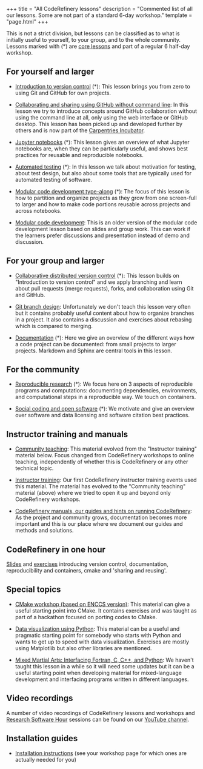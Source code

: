 +++
title = "All CodeRefinery lessons"
description = "Commented list of all our lessons. Some are not part of a standard 6-day workshop."
template = "page.html"
+++

This is not a strict division, but lessons can be classified as to what is
initially useful to yourself, to your group, and to the whole community.
Lessons marked with (*) are [core lessons](@/lessons/core.md) and part of a
regular 6 half-day workshop.


## For yourself and larger

- [Introduction to version control](https://coderefinery.github.io/git-intro/) (*):
  This lesson brings you from zero to using Git and GitHub for own projects.

- [Collaborating and sharing using GitHub without command line](https://coderefinery.github.io/github-without-command-line/):
  In this lesson we try to introduce concepts around GitHub collaboration
  without using the command line at all, only using the web interface or GitHub
  desktop. This lesson has been picked up and developed further by others and
  is now part of the [Carpentries
  Incubator](https://github.com/carpentries-incubator/proposals/issues/166).

- [Jupyter notebooks](https://coderefinery.github.io/jupyter/) (*):
  This lesson gives an overview of what Jupyter notebooks are, when they can be
  particularly useful, and shows best practices for reusable and reproducible
  notebooks.

- [Automated testing](https://coderefinery.github.io/testing/) (*):
  In this lesson we talk about motivation for testing, about test design, but
  also about some tools that are typically used for automated testing of
  software.

- [Modular code development type-along](https://coderefinery.github.io/modular-type-along/) (*):
  The focus of this lesson is how to partition and organize projects as they
  grow from one screen-full to larger and how to make code portions reusable
  across projects and across notebooks.

- [Modular code development](http://cicero.xyz/v3/remark/0.14.0/github.com/coderefinery/modular-code-development/master/talk.md):
  This is an older version of the modular code development lesson based on
  slides and group work. This can work if the learners prefer discussions and
  presentation instead of demo and discussion.


## For your group and larger

- [Collaborative distributed version control](https://coderefinery.github.io/git-collaborative/) (*):
  This lesson builds on "Introduction to version control" and we apply branching and learn about pull requests
  (merge requests), forks, and collaboration using Git and GitHub.

- [Git branch design](https://coderefinery.github.io/git-branch-design/):
  Unfortunately we don't teach this lesson very often but it contains probably
  useful content about how to organize branches in a project. It also contains
  a discussion and exercises about rebasing which is compared to merging.

- [Documentation](https://coderefinery.github.io/documentation/) (*):
  Here we give an overview of the different ways how a code project can be documented: from small projects to larger projects.
  Markdown and Sphinx are central tools in this lesson.


## For the community

- [Reproducible research](https://coderefinery.github.io/reproducible-research/) (*):
  We focus here on 3 aspects of reproducible programs and computations: documenting dependencies,
  environments, and computational steps in a reproducible way. We touch on containers.

- [Social coding and open software](https://coderefinery.github.io/social-coding/) (*):
  We motivate and give an overview over software and data licensing and software citation best practices.


## Instructor training and manuals

- [Community teaching](https://coderefinery.github.io/community-teaching/):
  This material evolved from the "Instructor training" material below. Focus
  changed from CodeRefinery workshops to online teaching, independently of
  whether this is CodeRefinery or any other technical topic.

- [Instructor training](https://coderefinery.github.io/instructor-training/):
  Our first CodeRefinery instructor training events used this material. The
  material has evolved to the "Community teaching" material (above) where we
  tried to open it up and beyond only CodeRefinery workshops.

- [CodeRefinery manuals, our guides and hints on running CodeRefinery](https://coderefinery.github.io/manuals/):
  As the project and community grows, documentation becomes more important and
  this is our place where we document our guides and methods and solutions.

## CodeRefinery in one hour

[Slides](https://cicero.xyz/v3/remark/0.14.0/github.com/coderefinery/research-software-engineering/main/presentation.md/) and [exercises](https://coderefinery.github.io/research-software-engineering/) introducing version control, documentation, reproducibility and containers, cmake and 'sharing and reusing'.


## Special topics

- [CMake workshop (based on ENCCS version)](https://coderefinery.github.io/cmake-workshop/):
  This material can give a useful starting point into CMake. It contains
  exercises and was taught as part of a hackathon focused on porting codes to
  CMake.

- [Data visualization using Python](https://coderefinery.github.io/data-visualization-python/):
  This material can be a useful and pragmatic starting point for somebody who
  starts with Python and wants to get up to speed with data visualization.
  Exercises are mostly using Matplotlib but also other libraries are mentioned.

- [Mixed Martial Arts: Interfacing Fortran, C, C++, and Python](https://coderefinery.github.io/mma/):
  We haven't taught this lesson in a while so it will need some updates but it
  can be a useful starting point when developing material for mixed-language
  development and interfacing programs written in different languages.


## Video recordings

A number of video recordings of CodeRefinery lessons and workshops and
[Research Software Hour](https://researchsoftwarehour.github.io/) sessions can be
found on our [YouTube
channel](https://www.youtube.com/channel/UC47aupE7HKGduAjXKt1Gwrg/videos).


## Installation guides

- [Installation instructions](https://coderefinery.github.io/installation/) (see your workshop page for which ones are actually needed for you)
